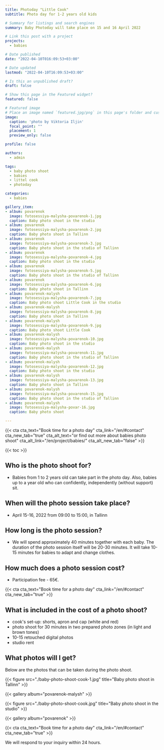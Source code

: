 ```yaml
---
title: Photoday "Little Cook"
subtitle: Photo day for 1-2 years old kids

# Summary for listings and search engines
summary: Baby Photoday will take place on 15 and 16 April 2022

# Link this post with a project
projects: 
  - babies

# Date published
date: "2022-04-10T016:09:53+03:00"

# Date updated
lastmod: "2022-04-10T16:09:53+03:00"

# Is this an unpublished draft?
draft: false

# Show this page in the Featured widget?
featured: false

# Featured image
# Place an image named `featured.jpg/png` in this page's folder and customize its options here.
image:
  caption: 'photo by Viktoria Iljin'
  focal_point: ""
  placement: 1
  preview_only: false

profile: false

authors:
  - admin

tags:
  - baby photo shoot
  - babies
  - littel cook
  - photoday

categories:
  - babies

gallery_item:
- album: povarenok
  image: fotosessiya-malysha-povarenok-1.jpg
  caption: Baby photo shoot in the studio 
- album: povarenok
  image: fotosessiya-malysha-povarenok-2.jpg
  caption: Baby photo shoot in Tallinn
- album: povarenok
  image: fotosessiya-malysha-povarenok-3.jpg
  caption: Baby photo shoot in the studio of Tallinn
- album: povarenok
  image: fotosessiya-malysha-povarenok-4.jpg
  caption: Baby photo shoot in the studio
- album: povarenok
  image: fotosessiya-malysha-povarenok-5.jpg
  caption: Baby photo shoot in the studio of Tallinn
- album: povarenok
  image: fotosessiya-malysha-povarenok-6.jpg
  caption: Baby photo shoot in Tallinn
- album: povarenok-malysh
  image: fotosessiya-malysha-povarenok-7.jpg
  caption: Baby photo shoot Little Cook in the studio  
- album: povarenok-malysh
  image: fotosessiya-malysha-povarenok-8.jpg
  caption: Baby photo shoot in Tallinn  
- album: povarenok-malysh
  image: fotosessiya-malysha-povarenok-9.jpg
  caption: Baby photo shoot Little Cook  
- album: povarenok-malysh
  image: fotosessiya-malysha-povarenok-10.jpg
  caption: Baby photo shoot in the studio 
- album: povarenok-malysh
  image: fotosessiya-malysha-povarenok-11.jpg
  caption: Baby photo shoot in the studio of Tallinn  
- album: povarenok-malysh
  image: fotosessiya-malysha-povarenok-12.jpg
  caption: Baby photo shoot in the studio  
- album: povarenok-malysh
  image: fotosessiya-malysha-povarenok-13.jpg
  caption: Baby photo shoot in Tallinn
- album: povarenok-malysh
  image: fotosessiya-malysha-povarenok-15.jpg
  caption: Baby photo shoot in the studio of Tallinn
- album: povarenok-malysh
  image: fotosessiya-malysha-povar-16.jpg
  caption: Baby photo shoot

---
```

{{< cta cta_text="Book time for a photo day" cta_link="/en/#contact" cta_new_tab="true" cta_alt_text="or find out more about babies photo shoot" cta_alt_link="/en/project/babies/" cta_alt_new_tab="false" >}}

{{< toc >}}

## Who is the photo shoot for?
- Babies from 1 to 2 years old can take part in the photo day. Also, babies up to a year old who can confidently, independently (without support) sit.

## When will the photo session take place?
- April 15-16, 2022 from 09:00 to 15:00, in Tallinn

## How long is the photo session?
- We will spend approximately 40 minutes together with each baby. The duration of the photo session itself will be 20-30 minutes. It will take 10-15 minutes for babies to adapt and change clothes.

## How much does a photo session cost?
- Participation fee - 65€.

{{< cta cta_text="Book time for a photo day" cta_link="/en/#contact" cta_new_tab="true" >}}

## What is included in the cost of a photo shoot?
- cook's set-up: shorts, apron and cap (white and red)
- photo shoot for 30 minutes in two prepared photo zones (in light and brown tones)
- 10-15 retouched digital photos
- studio rent

## What photos will I get?

Below are the photos that can be taken during the photo shoot.

{{< figure src="./baby-photo-shoot-cook-1.jpg" title="Baby photo shoot in Tallinn" >}}

{{< gallery album="povarenok-malysh" >}}

{{< figure src="./baby-photo-shoot-cook.jpg" title="Baby photo shoot in the studio" >}}

{{< gallery album="povarenok" >}}

{{< cta cta_text="Book time for a photo day" cta_link="/en/#contact" cta_new_tab="true" >}}

We will respond to your inquiry within 24 hours.